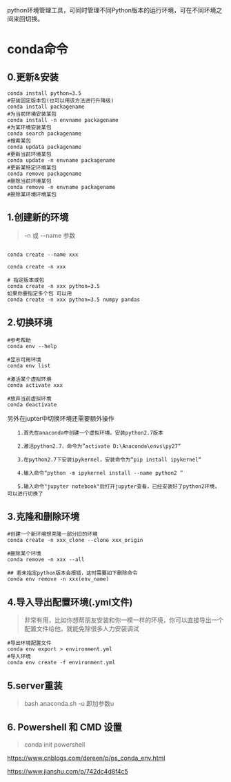 python环境管理工具，可同时管理不同Python版本的运行环境，可在不同环境之间来回切换。



# conda命令

## 0.更新&安装


```
conda install python=3.5 
#安装固定版本包(也可以用该方法进行升降级)
conda install packagename 
#为当前环境安装某包
conda install -n envname packagename 
#为某环境安装某包
conda search packagename 
#搜索某包
conda updata packagename 
#更新当前环境某包
conda update -n envname packagename 
#更新某特定环境某包
conda remove packagename 
#删除当前环境某包
conda remove -n envname packagename 
#删除某环境环境某包
```



## 1.创建新的环境
>-n 或 --name 参数


```

conda create --name xxx  
  
conda create -n xxx

# 指定版本或包
conda create -n xxx python=3.5
如果你要指定多个包 可以用
conda create -n xxx python=3.5 numpy pandas

```

## 2.切换环境


```
#参考帮助
conda env --help

#显示可用环境
conda env list

#激活某个虚拟环境
conda activate xxx

#放弃当前虚拟环境
conda deactivate
```

另外在jupter中切换环境还需要额外操作


```
　　1.首先在anaconda中创建一个虚拟环境，安装python2.7版本

　　2.激活python2.7，命令为”activate D:\Anaconda\envs\py27“

　　3.在python2.7下安装ipykernel，安装命令为“pip install ipykernel“

　　4.输入命令“python -m ipykernel install --name python2 ”

　　5.输入命令"jupyter notebook"后打开jupyter查看，已经安装好了python2环境，可以进行切换了
```


## 3.克隆和删除环境


```
#创建一个新环境想克隆一部分旧的环境
conda create -n xxx_clone --clone xxx_origin

#删除某个环境
conda remove -n xxx --all

## 若未指定python版本会报错，这时需要如下删除命令
conda env remove -n xxx(env_name)
```

## 4.导入导出配置环境(.yml文件)
>非常有用，比如你想帮朋友安装和你一模一样的环境，你可以直接导出一个配置文件给他，就能免除很多人力安装调试

```
#导出环境配置文件
conda env export > environment.yml
#导入环境
conda env create -f environment.yml
```

## 5.server重装
>bash anaconda.sh -u
即加参数u

## 6. Powershell 和 CMD 设置
>conda init powershell

https://www.cnblogs.com/dereen/p/ps_conda_env.html

https://www.jianshu.com/p/742dc4d8f4c5
